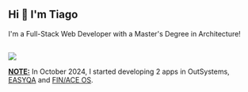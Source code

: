 <h2>Hi 👋 I'm Tiago</h2>

I'm a Full-Stack Web Developer with a Master's Degree in Architecture!

<h2 class="hr-lines"></h2>

<img src="https://github-readme-stats.vercel.app/api/top-langs/?username=thetiagogil&theme=tokyonight&layout=compact" />

<b><ins>NOTE:</ins></b> In October 2024, I started developing 2 apps in OutSystems, <a href="https://personal-h9qyawdw.outsystemscloud.com/easyqa/login">EASYQA</a> and <a href="https://personal-h9qyawdw.outsystemscloud.com/finace/login">FIN/ACE OS</a>.
